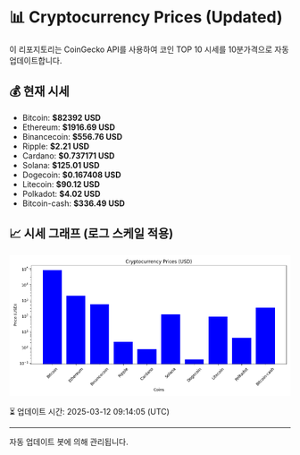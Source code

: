 
# 📊 Cryptocurrency Prices (Updated)

이 리포지토리는 CoinGecko API를 사용하여 코인 TOP 10 시세를 10분가격으로 자동 업데이트합니다.

## 💰 현재 시세
- Bitcoin: **$82392 USD**
- Ethereum: **$1916.69 USD**
- Binancecoin: **$556.76 USD**
- Ripple: **$2.21 USD**
- Cardano: **$0.737171 USD**
- Solana: **$125.01 USD**
- Dogecoin: **$0.167408 USD**
- Litecoin: **$90.12 USD**
- Polkadot: **$4.02 USD**
- Bitcoin-cash: **$336.49 USD**

## 📈 시세 그래프 (로그 스케일 적용)
![Crypto Prices](crypto_prices.png)

⏳ 업데이트 시간: 2025-03-12 09:14:05 (UTC)

---
자동 업데이트 봇에 의해 관리됩니다.
